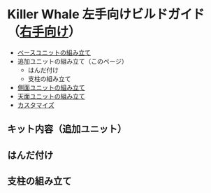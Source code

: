 # Killer Whale 左手向けビルドガイド（[右手向け](README_ADD_R.md)）

- [ベースユニットの組み立て](README.md)
- 追加ユニットの組み立て（このページ）
  - はんだ付け
  - 支柱の組み立て
- [側面ユニットの組み立て](README_SIDE.md)
- [天面ユニットの組み立て](README_TOP.md)
- [カスタマイズ](README_CUSTOM.md)

## キット内容（追加ユニット）
## はんだ付け
## 支柱の組み立て

